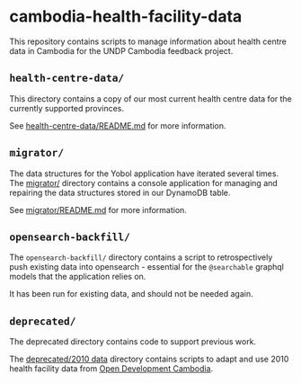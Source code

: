 # cambodia-health-facility-data

This repository contains scripts to manage information about health centre data in Cambodia for the UNDP Cambodia feedback project.

## `health-centre-data/`

This directory contains a copy of our most current health centre data for the currently supported provinces.

See [health-centre-data/README.md](health-centre-data/README.md) for more information.

## `migrator/`

The data structures for the Yobol application have iterated several times. The [migrator/](migrator/) directory contains a console application for managing and repairing the data structures stored in our DynamoDB table.

See [migrator/README.md](migrator/README.md) for more information.

## `opensearch-backfill/`

The `opensearch-backfill/` directory contains a script to retrospectively push existing data into opensearch - essential for the `@searchable` graphql models that the application relies on.

It has been run for existing data, and should not be needed again.

## `deprecated/`

The deprecated directory contains code to support previous work.

The [deprecated/2010 data](deprecated/2010%20data/) directory contains scripts to adapt and use 2010 health facility data from [Open Development Cambodia](https://opendevelopmentcambodia.net/).
